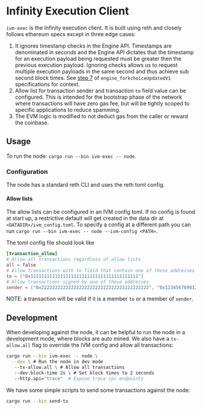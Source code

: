 # Infinity Execution Client

`ivm-exec` is the Infinity execution client. It is built using reth and closely follows ethereum specs except in three edge cases:

1) It ignores timestamp checks in the Engine API. Timestamps are denominated in seconds and the Engine API dictates that the timestamp for an execution payload being requested must be greater then the previous execution payload. Ignoring checks allows us to request multiple execution payloads in the same second and thus achieve sub second block times. See [step 7](https://github.com/ethereum/execution-apis/blob/main/src/engine/paris.md#specification-1) of `engine_forkchoiceUpdatedV1` specifications for context.
2) Allow list for transaction sender and transaction `to` field value can be configured. This is intended for the bootstrap phase of the network where transactions will have zero gas fee, but will be tightly scoped to specific applications to reduce spamming.
3) The EVM logic is modified to not deduct gas from the caller or reward the coinbase.

## Usage

To run the node: `cargo run --bin ivm-exec -- node`.

### Configuration

The node has a standard reth CLI and uses the reth toml config.

#### Allow lists

The allow lists can be configured in an IVM config toml. If no config is found at start up, a restrictive default will get created in the data dir at `<DATADIR>/ivm_config.toml`. To specify a config at a different path you can run `cargo run --bin ivm-exec -- node --ivm-config <PATH>`.

The toml config file should look like 

```toml
[transaction_allow]
# Allow all transactions regardless of allow lists
all = false
# Allow transactions with to field that contain one of these addresses
to = ["0x1111111111111111111111111111111111111111"]
# Allow transactions signed by one of these addresses
sender = ["0x2222222222222222222222222222222222222222", "0x1234567890123456789012345678901234567890"]
```
NOTE: a transaction will be valid if it is a member `to` or a member of `sender`.

## Development

When developing against the node, it can be helpful to run the node in a development mode, where blocks are auto mined. We also have a `tx-allow.all` flag to override the IVM config and allow all transactions: 

```sh
cargo run --bin ivm-exec -- node \
  --dev \ # Run the node in dev mode
   --tx-allow.all \ # Allow all transactions
   --dev.block-time 2s \ # Set block times to 2 seconds
   --http.api="trace"  # Expose trace rpc endpoints
```

We have some simple scripts to send some transactions against the node:

```sh
cargo run --bin send-tx
```